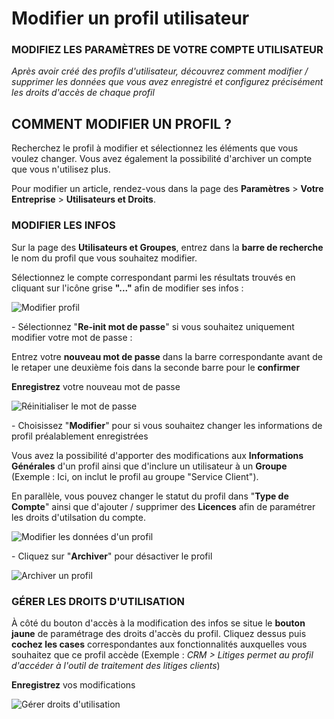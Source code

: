 # Modifier un profil utilisateur

### MODIFIEZ LES PARAMÈTRES DE VOTRE COMPTE UTILISATEUR

_<span >Après avoir créé des profils d'utilisateur, découvrez comment modifier / supprimer les données que vous avez enregistré et configurez précisément les droits d'accès de chaque profil</span>_

## COMMENT MODIFIER UN PROFIL ?

Recherchez le profil à modifier et sélectionnez les éléments que vous voulez changer. Vous avez également la possibilité d'archiver un compte que vous n'utilisez plus.

Pour modifier un article, rendez-vous dans la page des **Paramètres** > **Votre Entreprise** > **Utilisateurs et Droits**.

### MODIFIER LES INFOS

Sur la page des **Utilisateurs et Groupes**, entrez dans la **barre de recherche** le nom du profil que vous souhaitez modifier.

Sélectionnez le compte correspondant parmi les résultats trouvés en cliquant sur l'icône grise **"<span >...</span>"** afin de modifier ses infos :

![Modifier profil](https://datasimplemente.blob.core.windows.net/aide/modif-profil.GIF)

<span >- Sélectionnez "**Re-init mot de passe**" si vous souhaitez uniquement modifier votre mot de passe : </span>

Entrez votre **nouveau mot de passe** dans la barre correspondante avant de le retaper une deuxième fois dans la seconde barre pour le **confirmer**

**Enregistrez** votre nouveau mot de passe

<span >![Réinitialiser le mot de passe](https://datasimplemente.blob.core.windows.net/aide/reinit-mdp.GIF)</span>

<span >- Choisissez "**Modifier**" pour si vous souhaitez changer les informations de profil préalablement enregistrées</span>

Vous avez la possibilité d'apporter des modifications aux **Informations Générales** d'un profil ainsi que d'inclure un utilisateur à un **Groupe** (<span >Exemple</span> : Ici, on inclut le profil au groupe "Service Client").

En parallèle, vous pouvez changer le statut du profil dans "**Type de Compte**" ainsi que d'ajouter / supprimer des **Licences** afin de paramétrer les droits d'utilsation du compte.

<span >![Modifier les données d'un profil](https://datasimplemente.blob.core.windows.net/aide/modifier-un-profil.GIF)</span>

<span >- Cliquez sur "**Archiver**" pour désactiver le profil</span>

<span >![Archiver un profil](https://datasimplemente.blob.core.windows.net/aide/archiver-profil.GIF)</span>

### GÉRER LES DROITS D'UTILISATION

À côté du bouton d'accès à la modification des infos se situe le **bouton jaune** de paramétrage des droits d'accès du profil. Cliquez dessus puis **cochez les cases** correspondantes aux fonctionnalités auxquelles vous souhaitez que ce profil accède (<span >Exemple</span> : _CRM > Litiges permet au profil d'accéder à l'outil de traitement des litiges clients_)

**Enregistrez** vos modifications

![Gérer droits d'utilisation](https://datasimplemente.blob.core.windows.net/aide/param-droits-utilisation-profil.GIF)